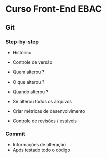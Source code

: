 # Curso Front-End EBAC

## Git

### Step-by-step
- Histórico
- Controle de versão
- Quem alterou ?
- O que alterou ?
- Quando alterou ?
- Se alterou todos os arquivos

- Criar métricas de desenvolvimento
- Controle de revisões / estáveis

### Commit
- Informações de alteração
- Após testado todo o código

